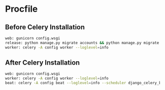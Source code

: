# Procfile

## Before Celery Installation

```bash
web: gunicorn config.wsgi
release: python manage.py migrate accounts && python manage.py migrate
worker: celery -A config worker --loglevel=info
```

## After Celery Installation

```bash
web: gunicorn config.wsgi
worker: celery -A config worker --loglevel=info
beat: celery -A config beat --loglevel=info --scheduler django_celery_beat.schedulers:DatabaseScheduler
```
